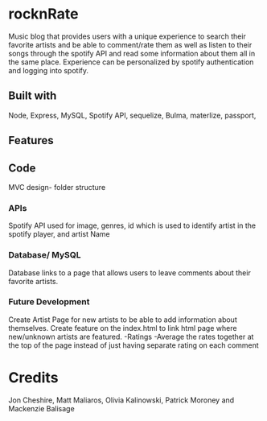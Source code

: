 # rocknRate

Music blog that provides users with a unique experience to search their favorite artists and be able to comment/rate them as well as listen to their songs through the spotify API and read some information about them all in the same place. Experience can be personalized by spotify authentication and logging into spotify.

## Built with

Node, Express, MySQL, Spotify API, sequelize, Bulma, materlize, passport, 


## Features



## Code

MVC design- folder structure



### APIs

Spotify API used for image, genres, id which is used to identify artist in the spotify player, and artist Name

### Database/ MySQL

Database links to a page that allows users to leave comments about their favorite artists.

### Future Development

Create Artist Page for new artists to be able to add information about themselves.
Create feature on the index.html to link html page where new/unknown artists are featured.
	-Ratings
		-Average the rates together at the top of the page instead of just having separate rating on each comment

# Credits

Jon Cheshire, Matt Maliaros, Olivia Kalinowski, Patrick Moroney and Mackenzie Balisage